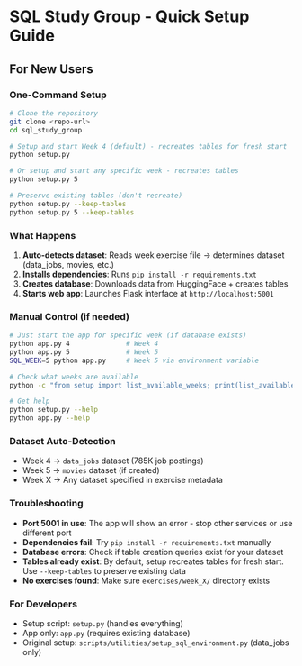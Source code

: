 # SQL Study Group - Quick Setup Guide

## For New Users

### One-Command Setup
```bash
# Clone the repository
git clone <repo-url>
cd sql_study_group

# Setup and start Week 4 (default) - recreates tables for fresh start
python setup.py

# Or setup and start any specific week - recreates tables
python setup.py 5

# Preserve existing tables (don't recreate)
python setup.py --keep-tables
python setup.py 5 --keep-tables
```

### What Happens
1. **Auto-detects dataset**: Reads week exercise file → determines dataset (data_jobs, movies, etc.)
2. **Installs dependencies**: Runs `pip install -r requirements.txt`
3. **Creates database**: Downloads data from HuggingFace + creates tables
4. **Starts web app**: Launches Flask interface at `http://localhost:5001`

### Manual Control (if needed)
```bash
# Just start the app for specific week (if database exists)
python app.py 4              # Week 4
python app.py 5              # Week 5
SQL_WEEK=5 python app.py     # Week 5 via environment variable

# Check what weeks are available
python -c "from setup import list_available_weeks; print(list_available_weeks())"

# Get help
python setup.py --help
python app.py --help
```

### Dataset Auto-Detection
- Week 4 → `data_jobs` dataset (785K job postings)
- Week 5 → `movies` dataset (if created)
- Week X → Any dataset specified in exercise metadata

### Troubleshooting
- **Port 5001 in use**: The app will show an error - stop other services or use different port
- **Dependencies fail**: Try `pip install -r requirements.txt` manually
- **Database errors**: Check if table creation queries exist for your dataset
- **Tables already exist**: By default, setup recreates tables for fresh start. Use `--keep-tables` to preserve existing data
- **No exercises found**: Make sure `exercises/week_X/` directory exists

### For Developers
- Setup script: `setup.py` (handles everything)
- App only: `app.py` (requires existing database)
- Original setup: `scripts/utilities/setup_sql_environment.py` (data_jobs only)
